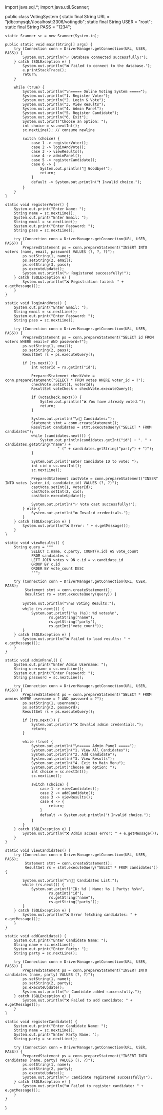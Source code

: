 import java.sql.*;
import java.util.Scanner;

public class VotingSystem {
    static final String URL = "jdbc:mysql://localhost:3306/votingdb";
    static final String USER = "root";
    static final String PASS = "1234";

    static Scanner sc = new Scanner(System.in);

    public static void main(String[] args) {
        try (Connection conn = DriverManager.getConnection(URL, USER, PASS)) {
            System.out.println("✅ Database connected successfully!");
        } catch (SQLException e) {
            System.out.println("❌ Failed to connect to the database.");
            e.printStackTrace();
            return;
        }

        while (true) {
            System.out.println("\n===== Online Voting System =====");
            System.out.println("1. Register Voter");
            System.out.println("2. Login & Vote");
            System.out.println("3. View Results");
            System.out.println("4. Admin Panel");
            System.out.println("5. Register Candidate");
            System.out.println("6. Exit");
            System.out.print("Choose an option: ");
            int choice = sc.nextInt();
            sc.nextLine(); // consume newline

            switch (choice) {
                case 1 -> registerVoter();
                case 2 -> loginAndVote();
                case 3 -> viewResults();
                case 4 -> adminPanel();
                case 5 -> registerCandidate();
                case 6 -> {
                    System.out.println("👋 Goodbye!");
                    return;
                }
                default -> System.out.println("❗ Invalid choice.");
            }
        }
    }

    static void registerVoter() {
        System.out.print("Enter Name: ");
        String name = sc.nextLine();
        System.out.print("Enter Email: ");
        String email = sc.nextLine();
        System.out.print("Enter Password: ");
        String pass = sc.nextLine();

        try (Connection conn = DriverManager.getConnection(URL, USER, PASS)) {
            PreparedStatement ps = conn.prepareStatement("INSERT INTO voters (name, email, password) VALUES (?, ?, ?)");
            ps.setString(1, name);
            ps.setString(2, email);
            ps.setString(3, pass);
            ps.executeUpdate();
            System.out.println("✅ Registered successfully!");
        } catch (SQLException e) {
            System.out.println("❌ Registration failed: " + e.getMessage());
        }
    }

    static void loginAndVote() {
        System.out.print("Enter Email: ");
        String email = sc.nextLine();
        System.out.print("Enter Password: ");
        String pass = sc.nextLine();

        try (Connection conn = DriverManager.getConnection(URL, USER, PASS)) {
            PreparedStatement ps = conn.prepareStatement("SELECT id FROM voters WHERE email=? AND password=?");
            ps.setString(1, email);
            ps.setString(2, pass);
            ResultSet rs = ps.executeQuery();

            if (rs.next()) {
                int voterId = rs.getInt("id");

                PreparedStatement checkVote = conn.prepareStatement("SELECT * FROM votes WHERE voter_id = ?");
                checkVote.setInt(1, voterId);
                ResultSet voteCheck = checkVote.executeQuery();

                if (voteCheck.next()) {
                    System.out.println("❌ You have already voted.");
                    return;
                }

                System.out.println("\n🔸 Candidates:");
                Statement stmt = conn.createStatement();
                ResultSet candidates = stmt.executeQuery("SELECT * FROM candidates");
                while (candidates.next()) {
                    System.out.println(candidates.getInt("id") + ". " + candidates.getString("name") +
                            " (" + candidates.getString("party") + ")");
                }

                System.out.print("Enter Candidate ID to vote: ");
                int cid = sc.nextInt();
                sc.nextLine();

                PreparedStatement castVote = conn.prepareStatement("INSERT INTO votes (voter_id, candidate_id) VALUES (?, ?)");
                castVote.setInt(1, voterId);
                castVote.setInt(2, cid);
                castVote.executeUpdate();

                System.out.println("✅ Vote cast successfully!");
            } else {
                System.out.println("❌ Invalid credentials.");
            }
        } catch (SQLException e) {
            System.out.println("❌ Error: " + e.getMessage());
        }
    }

    static void viewResults() {
        String query = """
                SELECT c.name, c.party, COUNT(v.id) AS vote_count
                FROM candidates c
                LEFT JOIN votes v ON c.id = v.candidate_id
                GROUP BY c.id
                ORDER BY vote_count DESC
                """;

        try (Connection conn = DriverManager.getConnection(URL, USER, PASS);
             Statement stmt = conn.createStatement();
             ResultSet rs = stmt.executeQuery(query)) {

            System.out.println("\n📊 Voting Results:");
            while (rs.next()) {
                System.out.printf("%s (%s): %d votes%n",
                        rs.getString("name"),
                        rs.getString("party"),
                        rs.getInt("vote_count"));
            }
        } catch (SQLException e) {
            System.out.println("❌ Failed to load results: " + e.getMessage());
        }
    }

    static void adminPanel() {
        System.out.print("Enter Admin Username: ");
        String username = sc.nextLine();
        System.out.print("Enter Password: ");
        String password = sc.nextLine();

        try (Connection conn = DriverManager.getConnection(URL, USER, PASS)) {
            PreparedStatement ps = conn.prepareStatement("SELECT * FROM admins WHERE username = ? AND password = ?");
            ps.setString(1, username);
            ps.setString(2, password);
            ResultSet rs = ps.executeQuery();

            if (!rs.next()) {
                System.out.println("❌ Invalid admin credentials.");
                return;
            }

            while (true) {
                System.out.println("\n===== Admin Panel =====");
                System.out.println("1. View All Candidates");
                System.out.println("2. Add Candidate");
                System.out.println("3. View Results");
                System.out.println("4. Exit to Main Menu");
                System.out.print("Choose an option: ");
                int choice = sc.nextInt();
                sc.nextLine();

                switch (choice) {
                    case 1 -> viewCandidates();
                    case 2 -> addCandidate();
                    case 3 -> viewResults();
                    case 4 -> {
                        return;
                    }
                    default -> System.out.println("❗ Invalid choice.");
                }
            }
        } catch (SQLException e) {
            System.out.println("❌ Admin access error: " + e.getMessage());
        }
    }

    static void viewCandidates() {
        try (Connection conn = DriverManager.getConnection(URL, USER, PASS);
             Statement stmt = conn.createStatement();
             ResultSet rs = stmt.executeQuery("SELECT * FROM candidates")) {

            System.out.println("\n🧑‍💼 Candidates List:");
            while (rs.next()) {
                System.out.printf("ID: %d | Name: %s | Party: %s%n",
                        rs.getInt("id"),
                        rs.getString("name"),
                        rs.getString("party"));
            }
        } catch (SQLException e) {
            System.out.println("❌ Error fetching candidates: " + e.getMessage());
        }
    }

    static void addCandidate() {
        System.out.print("Enter Candidate Name: ");
        String name = sc.nextLine();
        System.out.print("Enter Party: ");
        String party = sc.nextLine();

        try (Connection conn = DriverManager.getConnection(URL, USER, PASS)) {
            PreparedStatement ps = conn.prepareStatement("INSERT INTO candidates (name, party) VALUES (?, ?)");
            ps.setString(1, name);
            ps.setString(2, party);
            ps.executeUpdate();
            System.out.println("✅ Candidate added successfully.");
        } catch (SQLException e) {
            System.out.println("❌ Failed to add candidate: " + e.getMessage());
        }
    }

    static void registerCandidate() {
        System.out.print("Enter Candidate Name: ");
        String name = sc.nextLine();
        System.out.print("Enter Party Name: ");
        String party = sc.nextLine();

        try (Connection conn = DriverManager.getConnection(URL, USER, PASS)) {
            PreparedStatement ps = conn.prepareStatement("INSERT INTO candidates (name, party) VALUES (?, ?)");
            ps.setString(1, name);
            ps.setString(2, party);
            ps.executeUpdate();
            System.out.println("✅ Candidate registered successfully!");
        } catch (SQLException e) {
            System.out.println("❌ Failed to register candidate: " + e.getMessage());
        }
    }
}
